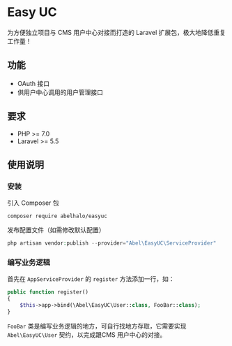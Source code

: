 # Easy UC

为方便独立项目与 CMS 用户中心对接而打造的 Laravel 扩展包，极大地降低重复工作量！



## 功能

- OAuth 接口
- 供用户中心调用的用户管理接口



## 要求

- PHP >= 7.0
- Laravel >= 5.5



## 使用说明

### 安装

引入 Composer 包

```shell
composer require abelhalo/easyuc
```

发布配置文件（如需修改默认配置）

```php
php artisan vendor:publish --provider="Abel\EasyUC\ServiceProvider"
```

### 编写业务逻辑

首先在 `AppServiceProvider` 的 `register` 方法添加一行，如：

```php
public function register()
{
    $this->app->bind(\Abel\EasyUC\User::class, FooBar::class);
}
```

`FooBar` 类是编写业务逻辑的地方，可自行找地方存取，它需要实现 `Abel\EasyUC\User` 契约，以完成跟CMS 用户中心的对接。